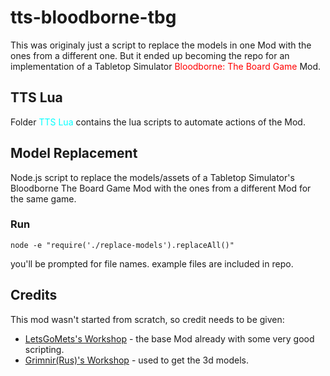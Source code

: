 # tts-bloodborne-tbg
This was originaly just a script to replace the models in one Mod with the ones from a different one. But it ended up becoming the repo for an implementation of a Tabletop Simulator <font color="red">Bloodborne: The Board Game</font> Mod.

## TTS Lua
Folder <font color="cyan">TTS Lua</font> contains the lua scripts to automate actions of the Mod.

## Model Replacement
Node.js script to replace the models/assets of a Tabletop Simulator's Bloodborne The Board Game Mod with the ones from a different Mod for the same game.
### Run
`node -e "require('./replace-models').replaceAll()"`

you'll be prompted for file names. example files are included in repo.

## Credits
This mod wasn't started from scratch, so credit needs to be given:
- [LetsGoMets's Workshop](https://steamcommunity.com/sharedfiles/filedetails/?id=2409632034) - the base Mod already with some very good scripting.
- [Grimnir(Rus)'s Workshop](https://steamcommunity.com/sharedfiles/filedetails/?id=2405460038) - used to get the 3d models.
